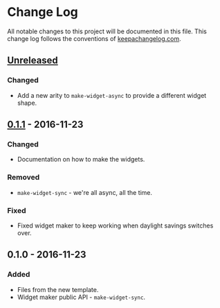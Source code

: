 # Change Log
All notable changes to this project will be documented in this file. This change log follows the conventions of [keepachangelog.com](http://keepachangelog.com/).

## [Unreleased]
### Changed
- Add a new arity to `make-widget-async` to provide a different widget shape.

## [0.1.1] - 2016-11-23
### Changed
- Documentation on how to make the widgets.

### Removed
- `make-widget-sync` - we're all async, all the time.

### Fixed
- Fixed widget maker to keep working when daylight savings switches over.

## 0.1.0 - 2016-11-23
### Added
- Files from the new template.
- Widget maker public API - `make-widget-sync`.

[Unreleased]: https://github.com/your-name/garde-manger/compare/0.1.1...HEAD
[0.1.1]: https://github.com/your-name/garde-manger/compare/0.1.0...0.1.1
